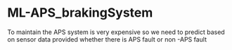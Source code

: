 # ML-APS_brakingSystem
To maintain the APS system is very expensive so we need to predict based on sensor data provided whether there is APS fault or non -APS fault
